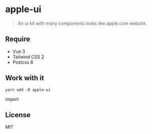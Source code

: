 # apple-ui

> An ui kit with many components looks like apple.com website.

## Require

- Vue 3
- Tailwind CSS 2
- Postcss 8

## Work with it

```shell
yarn add -D apple-ui
```

import

## License

MIT
